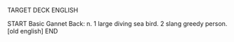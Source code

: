 TARGET DECK
ENGLISH

START
Basic
Gannet
Back: n. 1 large diving sea bird. 2 slang greedy person. [old english]
END
